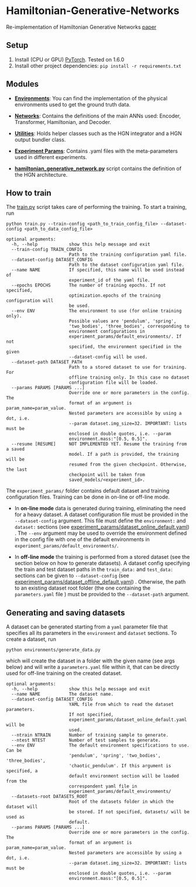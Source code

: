 # Hamiltonian-Generative-Networks
Re-implementation of Hamiltonian Generative Networks [paper](https://arxiv.org/abs/1909.13789)


## Setup

1. Install (CPU or GPU) [PyTorch](https://pytorch.org/). Tested on 1.6.0
2. Install other project dependencies:
`pip install -r requirements.txt`

## Modules

- **[Environments](environments/)**: You can find the implementation of the physical environments used to get the ground truth data.

- **[Networks](networks/)**: Contains the definitions of the main ANNs used: Encoder, Transformer, Hamiltonian, and Decoder.

- **[Utilities](utilities/)**: Holds helper classes such as the HGN integrator and a HGN output bundler class.

- **[Experiment Params](experiment_params/)**: Contains .yaml files with the meta-parameters used in different experiments.

- **[hamiltonian_generative_network.py](hamiltonian_generative_network.py)** script contains the definition of the HGN architecture.

## How to train
The [train.py](train.py) script takes care of performing the training.
To start a training, run 
```commandline
python train.py --train-config <path_to_train_config_file> --dataset-config <path_to_data_config_file>
```

```
optional arguments:
  -h, --help            show this help message and exit
  --train-config TRAIN_CONFIG
                        Path to the training configuration yaml file.
  --dataset-config DATASET_CONFIG
                        Path to the dataset configuration yaml file.
  --name NAME           If specified, this name will be used instead of
                        experiment_id of the yaml file.
  --epochs EPOCHS       The number of training epochs. If not specified,
                        optimization.epochs of the training configuration will
                        be used.
  --env ENV             The environment to use (for online training only).
                        Possible values are 'pendulum', 'spring',
                        'two_bodies', 'three_bodies', corresponding to
                        environment configurations in
                        experiment_params/default_environments/. If not
                        specified, the environment specified in the given
                        --dataset-config will be used.
  --dataset-path DATASET_PATH
                        Path to a stored dataset to use for training. For
                        offline training only. In this case no dataset
                        configuration file will be loaded.
  --params PARAMS [PARAMS ...]
                        Override one or more parameters in the config. The
                        format of an argument is param_name=param_value.
                        Nested parameters are accessible by using a dot, i.e.
                        --param dataset.img_size=32. IMPORTANT: lists must be
                        enclosed in double quotes, i.e. --param
                        environment.mass:"[0.5, 0.5]".
  --resume [RESUME]     NOT IMPLEMENTED YET. Resume the training from a saved
                        model. If a path is provided, the training will be
                        resumed from the given checkpoint. Otherwise, the last
                        checkpoint will be taken from
                        saved_models/<experiment_id>.
```
The `experiment_params/` folder contains default dataset and training configuration files.
Training can be done in on-line or off-line mode.

- In **on-line mode** data is generated during training, eliminating the need for a
heavy dataset. A dataset configuration file must be provided in the `--dataset-config`
argument. This file must define the `environment:` and `dataset:` sections
(see [experiment_params/dataset_online_default.yaml](experiment_params/dataset_online_default.yaml))
. The `--env` argument may be used to override the environment defined in the config file
with one of the default environments in `experiment_params/default_environments/`.

- In **off-line mode** the training is performed from a stored dataset (see the section below
on how to generate datasets). A dataset config specifying the train and test dataset paths
in the `train_data:` and `test_data:` sections can be given to `--dataset-config` (see
[experiment_params/dataset_offline_default.yaml](experiment_params/dataset_offline_default.yaml))
. Otherwise, the path to an existing dataset root folder (the one containing the
`parameters.yaml` file ) must be provided to the `--dataset-path` argument. 
## Generating and saving datasets
A dataset can be generated starting from a `yaml` parameter file that specifies all its parameters
in the `environment` and `dataset` sections. To create a dataset, run
```commandline
python environments/generate_data.py
```
which will create the dataset in a folder with the given name (see args below) and will
write a `parameters.yaml` file within it, that can be directly used for off-line training
on the created dataset.

```
optional arguments:
  -h, --help            show this help message and exit
  --name NAME           The dataset name.
  --dataset-config DATASET_CONFIG
                        YAML file from which to read the dataset parameters.
                        If not specified,
                        experiment_params/dataset_online_default.yaml will be
                        used.
  --ntrain NTRAIN       Number of training sample to generate.
  --ntest NTEST         Number of test samples to generate.
  --env ENV             The default environment specifications to use. Can be
                        'pendulum', 'spring', 'two_bodies', 'three_bodies',
                        'chaotic_pendulum'. If this argument is specified, a
                        default environment section will be loaded from the
                        correspondent yaml file in
                        experiment_params/default_environments/
  --datasets-root DATASETS_ROOT
                        Root of the datasets folder in which the dataset will
                        be stored. If not specified, datasets/ will be used as
                        default.
  --params PARAMS [PARAMS ...]
                        Override one or more parameters in the config. The
                        format of an argument is param_name=param_value.
                        Nested parameters are accessible by using a dot, i.e.
                        --param dataset.img_size=32. IMPORTANT: lists must be
                        enclosed in double quotes, i.e. --param
                        environment.mass:"[0.5, 0.5]".
```
